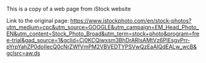 This is a copy of a web page from iStock website

Link to the original page: https://www.istockphoto.com/en/stock-photos?utm_medium=cpc&utm_source=GOOGLE&utm_campaign=EM_Head_Photo_EN&utm_content=Stock_Photo_Broad&utm_term=stock+photo&program=free-trial&gad_source=1&gclid=Cj0KCQjwxsm3BhDrARIsAMtVz6PIEsgvPrr-pYrpYahZP0doIIecQ0cNrZWfVmPM2VBVEDTYPSVwQzEaAlQdEALw_wcB&gclsrc=aw.ds
